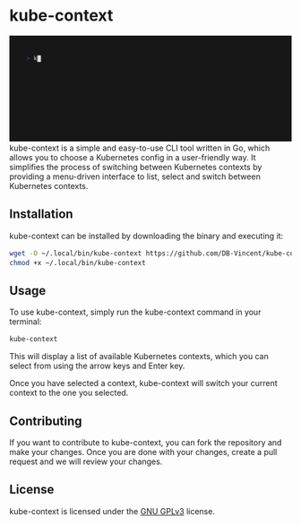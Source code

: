 # kube-context
![kube-context demo](./demo.gif)
kube-context is a simple and easy-to-use CLI tool written in Go, which allows you to choose a Kubernetes config in a user-friendly way. It simplifies the process of switching between Kubernetes contexts by providing a menu-driven interface to list, select and switch between Kubernetes contexts.

## Installation
kube-context can be installed by downloading the binary and executing it:

```bash
wget -O ~/.local/bin/kube-context https://github.com/DB-Vincent/kube-context/releases/download/v0.0.1/kube-context
chmod +x ~/.local/bin/kube-context
```

## Usage
To use kube-context, simply run the kube-context command in your terminal:
```bash
kube-context
```

This will display a list of available Kubernetes contexts, which you can select from using the arrow keys and Enter key.

Once you have selected a context, kube-context will switch your current context to the one you selected.

## Contributing
If you want to contribute to kube-context, you can fork the repository and make your changes. Once you are done with your changes, create a pull request and we will review your changes.

## License
kube-context is licensed under the [GNU GPLv3](https://github.com/DB-Vincent/kube-context/blob/v0.0.1/LICENSE) license.
